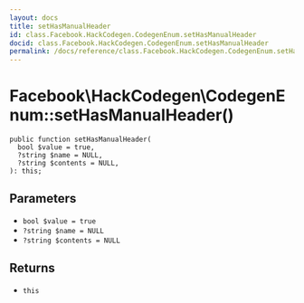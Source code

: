 ```yaml
---
layout: docs
title: setHasManualHeader
id: class.Facebook.HackCodegen.CodegenEnum.setHasManualHeader
docid: class.Facebook.HackCodegen.CodegenEnum.setHasManualHeader
permalink: /docs/reference/class.Facebook.HackCodegen.CodegenEnum.setHasManualHeader.md
---
```

# Facebook\\HackCodegen\\CodegenEnum::setHasManualHeader()




``` Hack
public function setHasManualHeader(
  bool $value = true,
  ?string $name = NULL,
  ?string $contents = NULL,
): this;
```




## Parameters




- ` bool $value = true `
- ` ?string $name = NULL `
- ` ?string $contents = NULL `




## Returns




+ ` this `